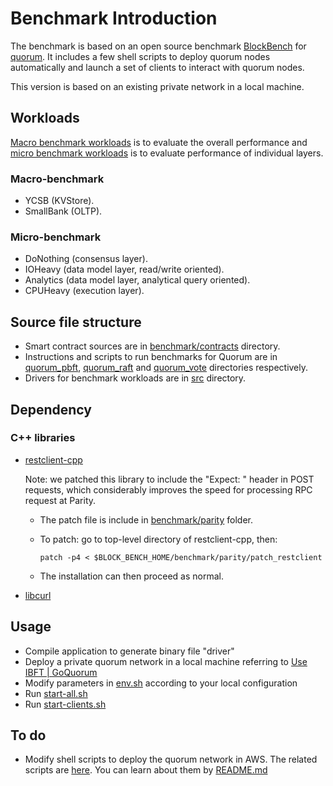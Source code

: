# Benchmark Introduction

The benchmark is based on an open source benchmark [BlockBench](https://github.com/ooibc88/blockbench) for [quorum](https://github.com/Consensys/quorum). It includes a few shell scripts to deploy quorum nodes automatically and launch a set of clients to interact with quorum nodes.

This version is based on an existing private network in a local machine.

## Workloads 
[Macro benchmark workloads](src/macro) is to evaluate the overall performance and [micro benchmark workloads](src/micro) is to evaluate performance of individual layers.

### Macro-benchmark

* YCSB (KVStore).
* SmallBank (OLTP).

### Micro-benchmark

* DoNothing (consensus layer).
* IOHeavy (data model layer, read/write oriented).
* Analytics (data model layer, analytical query oriented).
* CPUHeavy (execution layer).

## Source file structure

+ Smart contract sources are in [benchmark/contracts](benchmark/contracts) directory.
+ Instructions and scripts to run benchmarks for Quorum are in [quorum_pbft](benchmark/quorum_pbft), [quorum_raft](benchmark/quorum_raft) and [quorum_vote](benchmark/quorum_vote) directories respectively.
+ Drivers for benchmark workloads are in [src](src) directory.

## Dependency

### C++ libraries
* [restclient-cpp](https://github.com/mrtazz/restclient-cpp)

  Note: we patched this library to include the "Expect: " header in POST requests, which considerably improves the speed for
  processing RPC request at Parity. 

    + The patch file is include in [benchmark/parity](benchmark/parity) folder.
    + To patch: go to top-level directory of restclient-cpp, then:

        `patch -p4 < $BLOCK_BENCH_HOME/benchmark/parity/patch_restclient`

    + The installation can then proceed as normal. 

* [libcurl](https://curl.haxx.se/libcurl/)

## Usage
* Compile application to generate binary file "driver"
* Deploy a private quorum network in a local machine referring to [Use IBFT | GoQuorum](https://docs.goquorum.consensys.io/tutorials/private-network/create-ibft-network)
* Modify parameters in [env.sh](benchmark/quorum_pbft/env.sh) according to your local configuration
* Run [start-all.sh](benchmark/quorum_pbft/start-all.sh)
* Run [start-clients.sh](benchmark/quorum_pbft/start-clients.sh)

## To do
* Modify shell scripts to deploy the quorum network in AWS. The related scripts are [here](benchmark/quorum_pbft/). You can learn about them by [README.md](benchmark/quorum_raft/README.md)